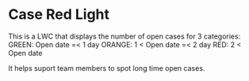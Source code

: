 # Case Red Light
This is a LWC that displays the number of open cases for 3 categories:
GREEN: Open date =< 1 day
ORANGE: 1 < Open date =< 2 day
RED: 2 < Open date

It helps suport team members to spot long time open cases.

